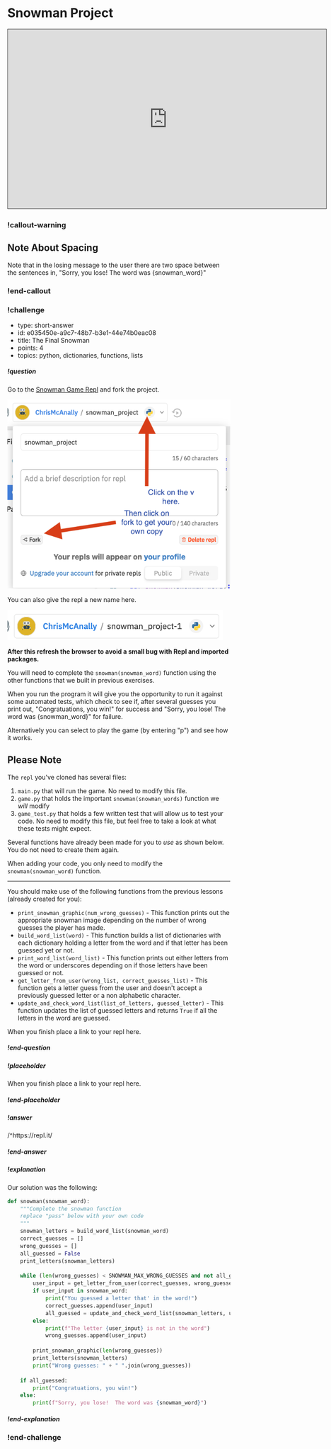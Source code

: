 # Snowman Project

<iframe src="https://adaacademy.hosted.panopto.com/Panopto/Pages/Embed.aspx?id=ef2226d4-a198-4d39-9ab3-acb10166743d&autoplay=false&offerviewer=true&showtitle=true&showbrand=false&start=0&interactivity=all" height="405" width="720" style="border: 1px solid #464646;" allowfullscreen allow="autoplay"></iframe>

### !callout-warning

## Note About Spacing

Note that in the losing message to the user there are two space between the sentences in, "Sorry, you lose!  The word was {snowman_word}"

### !end-callout


<!-- >>>>>>>>>>>>>>>>>>>>>> BEGIN CHALLENGE >>>>>>>>>>>>>>>>>>>>>> -->
<!-- Replace everything in square brackets [] and remove brackets  -->

### !challenge

* type: short-answer
* id: e035450e-a9c7-48b7-b3e1-44e74b0eac08
* title: The Final Snowman
* points: 4
* topics: python, dictionaries, functions, lists

##### !question

Go to the [Snowman Game Repl](https://repl.it/@ChrisMcAnally/snowmanproject#game.py) and fork the project.  

![forking](images/forking.png)

You can also give the repl a new name here.

![new name](images/new-name.png)

**After this refresh the browser to avoid a small bug with Repl and imported packages.**

You will need to complete the `snowman(snowman_word)` function using the other functions that we built in previous exercises.  

When you run the program it will give you the opportunity to run it against some automated tests, which check to see if, after several guesses you print out, "Congratuations, you win!" for success and "Sorry, you lose!  The word was {snowman_word}" for failure.

Alternatively you can select to play the game (by entering "p") and see how it works.

## Please Note

The `repl` you've cloned has several files:

1. `main.py` that will run the game. No need to modify this file.
1. `game.py` that holds the important `snowman(snowman_words)` function we *will* modify
1. `game_test.py` that holds a few written test that will allow us to test your code. No need to modify this file, but feel free to take a look at what these tests might expect.

Several functions have already been made for you to *use* as shown below. You do not need to create them again.

When adding your code, you only need to modify the `snowman(snowman_word)` function.

---

You should make use of the following functions from the previous lessons (already created for you):

- `print_snowman_graphic(num_wrong_guesses)` - This function prints out the appropriate snowman image depending on the number of wrong guesses the player has made.
- `build_word_list(word)` - This function builds a list of dictionaries with each dictionary holding a letter from the word and if that letter has been guessed yet or not.
- `print_word_list(word_list)` - This function prints out either letters from the word or underscores depending on if those letters have been guessed or not.
- `get_letter_from_user(wrong_list, correct_guesses_list)` - This function gets a letter guess from the user and doesn't accept a previously guessed letter or a non alphabetic character.
- `update_and_check_word_list(list_of_letters, guessed_letter)` - This function updates the list of guessed letters and returns `True` if all the letters in the word are guessed.


When you finish place a link to your repl here.

##### !end-question

##### !placeholder

When you finish place a link to your repl here.

##### !end-placeholder

##### !answer

/^https\:\/\/repl\.it/

##### !end-answer

##### !explanation

Our solution was the following:

```python
def snowman(snowman_word):
    """Complete the snowman function
    replace "pass" below with your own code
    """
    snowman_letters = build_word_list(snowman_word)
    correct_guesses = []
    wrong_guesses = []
    all_guessed = False
    print_letters(snowman_letters)

    while (len(wrong_guesses) < SNOWMAN_MAX_WRONG_GUESSES and not all_guessed):
        user_input = get_letter_from_user(correct_guesses, wrong_guesses)
        if user_input in snowman_word:
            print("You guessed a letter that' in the word!")
            correct_guesses.append(user_input)
            all_guessed = update_and_check_word_list(snowman_letters, user_input)
        else:
            print(f"The letter {user_input} is not in the word")
            wrong_guesses.append(user_input)
        
        print_snowman_graphic(len(wrong_guesses))
        print_letters(snowman_letters)
        print("Wrong guesses: " + " ".join(wrong_guesses))
    
    if all_guessed:
        print("Congratuations, you win!")
    else:
        print(f"Sorry, you lose!  The word was {snowman_word}")
```

##### !end-explanation

### !end-challenge

<!-- ======================= END CHALLENGE ======================= -->
